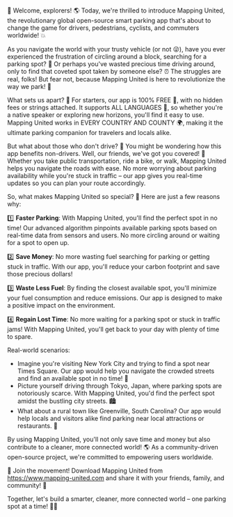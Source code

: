 🚀 Welcome, explorers! 🌎 Today, we're thrilled to introduce Mapping United, the revolutionary global open-source smart parking app that's about to change the game for drivers, pedestrians, cyclists, and commuters worldwide! 💥

As you navigate the world with your trusty vehicle (or not 😜), have you ever experienced the frustration of circling around a block, searching for a parking spot? 🚗 Or perhaps you've wasted precious time driving around, only to find that coveted spot taken by someone else? ⏰ The struggles are real, folks! But fear not, because Mapping United is here to revolutionize the way we park! 🚀

What sets us apart? 🤔 For starters, our app is 100% FREE 👋, with no hidden fees or strings attached. It supports ALL LANGUAGES 💬, so whether you're a native speaker or exploring new horizons, you'll find it easy to use. Mapping United works in EVERY COUNTRY AND COUNTY 🌍, making it the ultimate parking companion for travelers and locals alike.

But what about those who don't drive? 🚗 You might be wondering how this app benefits non-drivers. Well, our friends, we've got you covered! 🎉 Whether you take public transportation, ride a bike, or walk, Mapping United helps you navigate the roads with ease. No more worrying about parking availability while you're stuck in traffic – our app gives you real-time updates so you can plan your route accordingly.

So, what makes Mapping United so special? 🤔 Here are just a few reasons why:

1️⃣ **Faster Parking**: With Mapping United, you'll find the perfect spot in no time! Our advanced algorithm pinpoints available parking spots based on real-time data from sensors and users. No more circling around or waiting for a spot to open up.

2️⃣ **Save Money**: No more wasting fuel searching for parking or getting stuck in traffic. With our app, you'll reduce your carbon footprint and save those precious dollars!

3️⃣ **Waste Less Fuel**: By finding the closest available spot, you'll minimize your fuel consumption and reduce emissions. Our app is designed to make a positive impact on the environment.

4️⃣ **Regain Lost Time**: No more waiting for a parking spot or stuck in traffic jams! With Mapping United, you'll get back to your day with plenty of time to spare.

Real-world scenarios:

* Imagine you're visiting New York City and trying to find a spot near Times Square. Our app would help you navigate the crowded streets and find an available spot in no time! 🗽️
* Picture yourself driving through Tokyo, Japan, where parking spots are notoriously scarce. With Mapping United, you'd find the perfect spot amidst the bustling city streets. 🏙️
* What about a rural town like Greenville, South Carolina? Our app would help locals and visitors alike find parking near local attractions or restaurants. 🌳

By using Mapping United, you'll not only save time and money but also contribute to a cleaner, more connected world! 🌎 As a community-driven open-source project, we're committed to empowering users worldwide.

🌟 Join the movement! Download Mapping United from https://www.mapping-united.com and share it with your friends, family, and community! 👫

Together, let's build a smarter, cleaner, more connected world – one parking spot at a time! 🚀💥